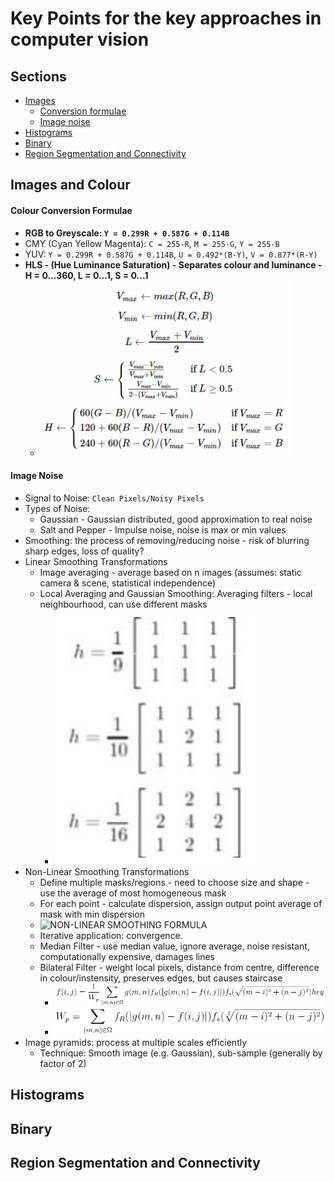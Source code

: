 # Key Points for the key approaches in computer vision

## Sections

- [Images](#images-and-colour)
  - [Conversion formulae](#colour-conversion-formulae)
  - [Image noise](#image-noise)
- [Histograms](#histograms)
- [Binary](#binary)
- [Region Segmentation and Connectivity](#region-segmentation-and-connectivity)

## Images and Colour

#### Colour Conversion Formulae

- **RGB to Greyscale: `Y = 0.299R + 0.587G + 0.114B`**
- CMY (Cyan Yellow Magenta): `C = 255-R`, `M = 255-G`, `Y = 255-B`
- YUV: `Y = 0.299R + 0.587G + 0.114B`, `U = 0.492*(B-Y)`, `V = 0.877*(R-Y)`
- **HLS - (Hue Luminance Saturation) - Separates colour and luminance - H = 0...360, L = 0...1, S = 0...1**
  - ![RGB TO HLS CONVERSION](../imgs/RGB2HLS.png)

#### Image Noise

- Signal to Noise: `Clean Pixels/Noisy Pixels`
- Types of Noise: 
  - Gaussian - Gaussian distributed, good approximation to real noise
  - Salt and Pepper - Impulse noise, noise is max or min values
- Smoothing: the process of removing/reducing noise - risk of blurring sharp edges, loss of quality?
- Linear Smoothing Transformations
  - Image averaging - average based on n images (assumes: static camera & scene, statistical independence)
  - Local Averaging and Gaussian Smoothing: Averaging filters - local neighbourhood, can use different masks
    - ![AVERAGING FILTERS/MASKS](../imgs/masks.png)
- Non-Linear Smoothing Transformations 
  - Define multiple masks/regions - need to choose size and shape - use the average of most homogeneous mask
  - For each point - calculate dispersion, assign output point average of mask with min dispersion
  - ![NON-LINEAR SMOOTHING FORMULA](../imgs/non-linear-smoothing)
  - Iterative application: convergence.
  - Median Filter - use median value, ignore average, noise resistant, computationally expensive, damages lines
  - Bilateral Filter - weight local pixels, distance from centre, difference in colour/instensity, preserves edges, but causes staircase
    - ![Weighting Pixels](../imgs/pixel-weighting.png)
    - ![Pixel Weight](../imgs/pixel-weight.png)
- Image pyramids: process at multiple scales efficiently 
  - Technique: Smooth image (e.g. Gaussian), sub-sample (generally by factor of 2)


## Histograms

## Binary

## Region Segmentation and Connectivity
